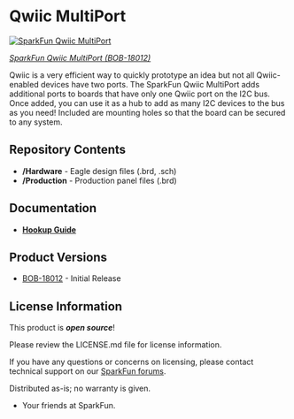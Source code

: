 Qwiic MultiPort
========================================

[![SparkFun Qwiic MultiPort](https://cdn.sparkfun.com//assets/parts/1/7/2/2/3/18012-SparkFun_Qwiic_MultiPort-01.jpg)](https://www.sparkfun.com/products/18012)

[*SparkFun Qwiic MultiPort (BOB-18012)*](https://www.sparkfun.com/products/18012)

Qwiic is a very efficient way to quickly prototype an idea but not all Qwiic-enabled devices have two ports. The SparkFun Qwiic MultiPort adds additional ports to boards that have only one Qwiic port on the I2C bus. Once added, you can use it as a hub to add as many I2C devices to the bus as you need! Included are mounting holes so that the board can be secured to any system.

Repository Contents
-------------------

* **/Hardware** - Eagle design files (.brd, .sch)
* **/Production** - Production panel files (.brd)

Documentation
--------------
* **[Hookup Guide](https://learn.sparkfun.com/tutorials/1659)**

Product Versions
----------------
* [BOB-18012](https://www.sparkfun.com/products/18012) - Initial Release

License Information
-------------------

This product is _**open source**_! 

Please review the LICENSE.md file for license information. 

If you have any questions or concerns on licensing, please contact technical support on our [SparkFun forums](https://forum.sparkfun.com/viewforum.php?f=152).

Distributed as-is; no warranty is given.

- Your friends at SparkFun.

_<COLLABORATION CREDIT>_
